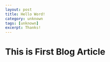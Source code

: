 ```yaml
---
layout: post
title: Hello Word!
category: unknown
tags: [unknown]
excerpt: Thanks!
---
```


# This is First Blog Article
